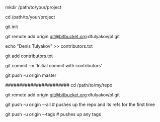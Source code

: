 mkdir /path/to/your/project

cd /path/to/your/project

git init

git remote add origin git@bitbucket.org:dtulyakov/pl.git

echo "Denis Tulyakov" >> contributors.txt

git add contributors.txt

git commit -m 'Initial commit with contributors'

git push -u origin master

#######################
cd /path/to/my/repo

git remote add origin git@bitbucket.org:dtulyakov/pl.git

git push -u origin --all # pushes up the repo and its refs for the first time

git push -u origin --tags # pushes up any tags